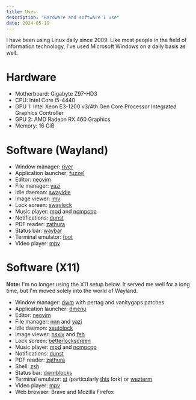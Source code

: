 ```yaml
---
title: Uses
description: "Hardware and software I use"
date: 2024-05-19
---
```

I have been using Linux daily since 2009. Like most people in the field of information technology, I've used Microsoft Windows on a daily basis as well.

# Hardware
- Motherboard: Gigabyte Z97-HD3
- CPU: Intel Core i5-4440
- GPU 1: Intel Xeon E3-1200 v3/4th Gen Core Processor Integrated Graphics Controller
- GPU 2: AMD Radeon RX 460 Graphics
- Memory: 16 GiB

# Software (Wayland)
- Window manager: [river](https://codeberg.org/river/river) 
- Application launcher: [fuzzel](https://codeberg.org/dnkl/fuzzel) 
- Editor: [neovim](https://neovim.io/) 
- File manager: [yazi](https://github.com/sxyazi/yazi) 
- Idle daemon: [swayidle](https://github.com/swaywm/swayidle) 
- Image viewer: [imv](https://sr.ht/~exec64/imv/) 
- Lock screen: [swaylock](https://github.com/swaywm/swaylock) 
- Music player: [mpd](https://github.com/MusicPlayerDaemon/MPD) and [ncmpcpp](https://github.com/ncmpcpp/ncmpcpp) 
- Notifications: [dunst](https://github.com/dunst-project/dunst) 
- PDF reader: [zathura](https://github.com/pwmt/zathura) 
- Status bar: [waybar](https://github.com/Alexays/Waybar) 
- Terminal emulator: [foot](https://codeberg.org/dnkl/foot) 
- Video player: [mpv](https://github.com/mpv-player/mpv) 

# Software (X11)
**Note:** I'm no longer using the X11 setup below. It served me well for a long time, but I'm moved solely into the world of Wayland.  
- Window manager: [dwm](https://dwm.suckless.org/) with pertag and vanitygaps patches 
- Application launcher: [dmenu](https://tools.suckless.org/dmenu/) 
- Editor: [neovim](https://neovim.io/) 
- File manager: [nnn](https://github.com/jarun/nnn) and [yazi](https://github.com/sxyazi/yazi) 
- Idle daemon: [xautolock](https://linux.die.net/man/1/xautolock) 
- Image viewer: [nsxiv](https://github.com/nsxiv/nsxiv) and [feh](https://github.com/derf/feh) 
- Lock screen: [betterlockscreen](https://github.com/betterlockscreen/betterlockscreen) 
- Music player: [mpd](https://github.com/MusicPlayerDaemon/MPD) and [ncmpcpp](https://github.com/ncmpcpp/ncmpcpp) 
- Notifications: [dunst](https://github.com/dunst-project/dunst) 
- PDF reader: [zathura](https://github.com/pwmt/zathura) 
- Shell: [zsh](https://www.zsh.org) 
- Status bar: [dwmblocks](https://github.com/torrinfail/dwmblocks) 
- Terminal emulator: [st](https://st.suckless.org) (particularly [this](https://github.com/siduck/st) fork) or [wezterm](https://wezfurlong.org/wezterm/index.html) 
- Video player: [mpv](https://github.com/mpv-player/mpv) 
- Web browser: Brave and Mozilla Firefox 

